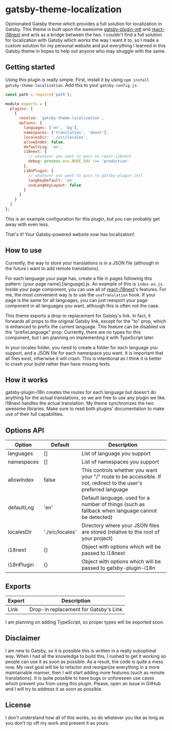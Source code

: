 # gatsby-theme-localization
Opinionated Gatsby theme which provides a full solution for localization in Gatsby. This theme is built upon the awesome [gatsby-plugin-intl](https://www.npmjs.com/package/gatsby-plugin-i18n) and [react-i18next](https://react.i18next.com/) and acts as a bridge between the two. I couldn't find a full solution for localization with Gatsby which works the way I want it to, so I made a custom solution for my personal website and put everything I learned in this Gatsby theme in hopes to help out anyone who may struggle with the same.

## Getting started
Using this plugin is really simple. First, install it by using `npm install gatsby-theme-localization`.
Add this to your `gatsby-config.js`:
```javascript
const path = require('path');

module.exports = {
  plugins: [
    {
      resolve: `gatsby-theme-localization`,
      options: {
        languages: ['en', 'bg'],
        namespaces: ['translation', 'about'],
        localesDir: './src/locales',
        allowIndex: false,
        defaultLng: 'en',
        i18next: {
          // whatever you want to pass to react-i18next
          debug: process.env.NODE_ENV !== 'production'
        },
        i18nPlugin: {
          // whatever you want to pass to gatsby-plugin-intl
          langKeyDefault: 'en',
          useLangKeyLayout: false
        }
      }
    }
  ]
};
```

This is an example configuration for this plugin, but you can probably get away with even less.

That's it! Your Gatsby-powered website now has localization!

## How to use
Currently, the way to store your translations is in a JSON file (although in the future I want to add remote translations).

For each language your page has, create a file in pages following this pattern: [your page name].[language].js.
An example of this is `index.en.js`. Inside your page component, you can use all of [react-i18next](https://react.i18next.com/)'s features. For me, the most convenient way is to use the `useTranslation` hook. If your page is the same for all languages, you can just reexport your page component in all languages you want, although this is often not the case.

This theme exports a drop-in replacement for Gatsby's link. In fact, it forwards all props to the original Gatsby link, except for the "to" prop, which is enhanced to prefix the current language. This feature can be disabled via the "prefixLanguage" prop. Currently, there are no types for this component, but I am planning on implementing it with TypeScript later.

In your locales folder, you need to create a folder for each language you support, and a JSON file for each namespace you want. It is important that all files exist, otherwise it will crash. This is intentional as I think it is better to crash your build rather than have missing texts.

## How it works
gatsby-plugin-i18n creates the routes for each language but doesn't do anything for the actual translations, so we are free to use any plugin we like. I18next handles the actual translation. My theme synchronizes the two awesome libraries.
Make sure to read both plugins' documentation to make use of their full capabilities. 

## Options API
| Option     | Default         | Description                                                                                                        |
|------------|-----------------|--------------------------------------------------------------------------------------------------------------------|
| languages  | []              | List of language you support                                                                                       |
| namespaces | []              | List of namespaces you support                                                                                     |
| allowIndex | false           | This controls whether you want your "/" route to be accessible. If not, redirect to the user's preferred language |
| defaultLng | 'en'            | Default language, used for a number of things (such as fallback when language cannot be detected)                  |
| localesDir | './src/locales' | Directory where your JSON files are stored (relative to the root of your project)                                  |
| i18next    | {}              | Object with options which will be passed to i18next                                                                |
| i18nPlugin | {}              | Object with options which will be passed to gatsby-plugin-i18n                                                     |

## Exports
| Export | Description                           |
|--------|---------------------------------------|
| Link   | Drop-in replacement for Gatsby's Link |

I am planning on adding TypeScript, so proper types will be exported soon.

## Disclaimer
I am new to Gatsby, so it is possible this is written in a really suboptimal way. When I had all the knowledge to build this, I rushed to get it working so people can use it as soon as possible. As a result, the code is quite a mess now. My next goal will be to refactor and reorganize everything in a more maintainable manner, then I will start adding more features (such as remote translations). It is quite possible to have bugs or unforeseen use cases which prevent you from using this plugin. Please, open an issue in GitHub and I will try to address it as soon as possible.

## License
I don't understand how all of this works, so do whatever you like as long as you don't rip off my work and present it as yours.